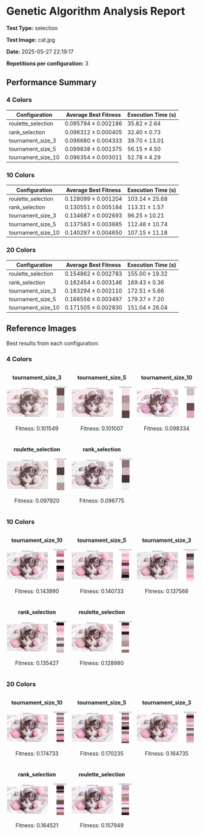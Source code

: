 # Genetic Algorithm Analysis Report

**Test Type:** selection

**Test Image:** cat.jpg

**Date:** 2025-05-27 22:19:17

**Repetitions per configuration:** 3

## Performance Summary


### 4 Colors

| Configuration | Average Best Fitness | Execution Time (s) |
|---------------|----------------------|--------------------|
| roulette_selection | 0.095794 ± 0.002186 | 35.82 ± 2.64 |
| rank_selection | 0.096312 ± 0.000405 | 32.40 ± 0.73 |
| tournament_size_3 | 0.096680 ± 0.004333 | 39.70 ± 13.01 |
| tournament_size_5 | 0.099838 ± 0.001375 | 56.15 ± 4.50 |
| tournament_size_10 | 0.096354 ± 0.003011 | 52.78 ± 4.29 |


### 10 Colors

| Configuration | Average Best Fitness | Execution Time (s) |
|---------------|----------------------|--------------------|
| roulette_selection | 0.128099 ± 0.001204 | 103.14 ± 25.68 |
| rank_selection | 0.130551 ± 0.005184 | 113.31 ± 1.57 |
| tournament_size_3 | 0.134687 ± 0.002693 | 96.25 ± 10.21 |
| tournament_size_5 | 0.137583 ± 0.003685 | 112.48 ± 10.74 |
| tournament_size_10 | 0.140297 ± 0.004650 | 107.15 ± 11.18 |


### 20 Colors

| Configuration | Average Best Fitness | Execution Time (s) |
|---------------|----------------------|--------------------|
| roulette_selection | 0.154862 ± 0.002783 | 155.00 ± 19.32 |
| rank_selection | 0.162454 ± 0.003146 | 169.43 ± 0.36 |
| tournament_size_3 | 0.163294 ± 0.002110 | 172.51 ± 5.66 |
| tournament_size_5 | 0.166556 ± 0.003497 | 179.37 ± 7.20 |
| tournament_size_10 | 0.171505 ± 0.002830 | 151.04 ± 26.04 |


## Reference Images

Best results from each configuration:


### 4 Colors

<div style='display: grid; grid-template-columns: repeat(3, 1fr); gap: 10px;'>
<div style='text-align: center;'>
<p><strong>tournament_size_3</strong></p>
<img src='colors_4\tournament_size_3.png' style='width: 100%; max-width: 300px;'>
<p>Fitness: 0.101549</p>
</div>
<div style='text-align: center;'>
<p><strong>tournament_size_5</strong></p>
<img src='colors_4\tournament_size_5.png' style='width: 100%; max-width: 300px;'>
<p>Fitness: 0.101007</p>
</div>
<div style='text-align: center;'>
<p><strong>tournament_size_10</strong></p>
<img src='colors_4\tournament_size_10.png' style='width: 100%; max-width: 300px;'>
<p>Fitness: 0.098334</p>
</div>
<div style='text-align: center;'>
<p><strong>roulette_selection</strong></p>
<img src='colors_4\roulette_selection.png' style='width: 100%; max-width: 300px;'>
<p>Fitness: 0.097920</p>
</div>
<div style='text-align: center;'>
<p><strong>rank_selection</strong></p>
<img src='colors_4\rank_selection.png' style='width: 100%; max-width: 300px;'>
<p>Fitness: 0.096775</p>
</div>
</div>


### 10 Colors

<div style='display: grid; grid-template-columns: repeat(3, 1fr); gap: 10px;'>
<div style='text-align: center;'>
<p><strong>tournament_size_10</strong></p>
<img src='colors_10\tournament_size_10.png' style='width: 100%; max-width: 300px;'>
<p>Fitness: 0.143990</p>
</div>
<div style='text-align: center;'>
<p><strong>tournament_size_5</strong></p>
<img src='colors_10\tournament_size_5.png' style='width: 100%; max-width: 300px;'>
<p>Fitness: 0.140733</p>
</div>
<div style='text-align: center;'>
<p><strong>tournament_size_3</strong></p>
<img src='colors_10\tournament_size_3.png' style='width: 100%; max-width: 300px;'>
<p>Fitness: 0.137566</p>
</div>
<div style='text-align: center;'>
<p><strong>rank_selection</strong></p>
<img src='colors_10\rank_selection.png' style='width: 100%; max-width: 300px;'>
<p>Fitness: 0.135427</p>
</div>
<div style='text-align: center;'>
<p><strong>roulette_selection</strong></p>
<img src='colors_10\roulette_selection.png' style='width: 100%; max-width: 300px;'>
<p>Fitness: 0.128980</p>
</div>
</div>


### 20 Colors

<div style='display: grid; grid-template-columns: repeat(3, 1fr); gap: 10px;'>
<div style='text-align: center;'>
<p><strong>tournament_size_10</strong></p>
<img src='colors_20\tournament_size_10.png' style='width: 100%; max-width: 300px;'>
<p>Fitness: 0.174733</p>
</div>
<div style='text-align: center;'>
<p><strong>tournament_size_5</strong></p>
<img src='colors_20\tournament_size_5.png' style='width: 100%; max-width: 300px;'>
<p>Fitness: 0.170235</p>
</div>
<div style='text-align: center;'>
<p><strong>tournament_size_3</strong></p>
<img src='colors_20\tournament_size_3.png' style='width: 100%; max-width: 300px;'>
<p>Fitness: 0.164735</p>
</div>
<div style='text-align: center;'>
<p><strong>rank_selection</strong></p>
<img src='colors_20\rank_selection.png' style='width: 100%; max-width: 300px;'>
<p>Fitness: 0.164521</p>
</div>
<div style='text-align: center;'>
<p><strong>roulette_selection</strong></p>
<img src='colors_20\roulette_selection.png' style='width: 100%; max-width: 300px;'>
<p>Fitness: 0.157949</p>
</div>
</div>

